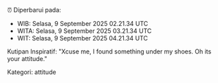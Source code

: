 ⏰ Diperbarui pada:
- WIB: Selasa, 9 September 2025 02.21.34 UTC
- WITA: Selasa, 9 September 2025 03.21.34 UTC
- WIT: Selasa, 9 September 2025 04.21.34 UTC

Kutipan Inspiratif:
"Xcuse me, I found something under my shoes. Oh its your attitude."


Kategori: attitude


